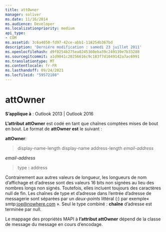 ```yaml
---
title: attOwner
manager: soliver
ms.date: 11/16/2014
ms.audience: Developer
ms.localizationpriority: medium
api_type:
- COM
ms.assetid: 3c6a4050-fd97-42ce-abb1-118254b367bd
description: 'Derniére modification : samedi 23 juillet 2011'
ms.openlocfilehash: d9f0254b275ea0245360eba39c249139e7b33288
ms.sourcegitcommit: a1d9041c20256616c9c183f7d1049142a7ac6991
ms.translationtype: MT
ms.contentlocale: fr-FR
ms.lasthandoff: 09/24/2021
ms.locfileid: "59572108"
---
```

# <a name="attowner"></a>attOwner

  
  
**S’applique à** : Outlook 2013 | Outlook 2016 
  
**L’attribut attOwner** est codé en tant que chaînes comptées mises de bout en bout. Le format de **attOwner est** le suivant : 
  
 **attOwner**: 
  
> display-name-length display-name address-length  _email-address_
    
 _email-address_
  
> type **:** address 
    
Contrairement aux autres valeurs de longueur, les longueurs de nom d’affichage et d’adresse sont des valeurs 16 bits non signées au lieu des nombres longs non signés. Toutefois, elles incluent toujours des caractères null de fin. Les chaînes de type et d’adresse dans l’entrée d’adresse de messagerie sont séparées par un  _deux-points_ littéral (:) par exemple« smtp:joe@nowhere.com ». Seul le type combiné : **chaîne** d’adresse est terminée par null.
  
Le mappage des propriétés MAPI à **l’attribut attOwner** dépend de la classe de message du message en cours d’encodage. 
  

